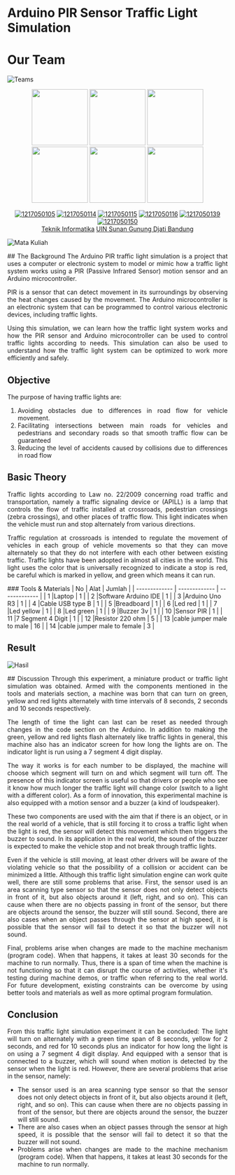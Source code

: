 # Arduino PIR Sensor Traffic Light Simulation

# Our Team
![Teams](https://img.shields.io/badge/Our%20Team-Team%208-blue)
<div align='center'>

<img src="https://instagram.fbdo9-1.fna.fbcdn.net/v/t51.2885-19/316864922_1852472991793656_7657030429392711616_n.jpg?stp=dst-jpg_s150x150&_nc_ht=instagram.fbdo9-1.fna.fbcdn.net&_nc_cat=100&_nc_ohc=6bShSt9gUl4AX_M78Bm&edm=ACWDqb8BAAAA&ccb=7-5&oh=00_AfCziw5_QgvYOAJmLqITmckwraFY2nNmK67bycs9NO0Slg&oe=63AB8F6B&_nc_sid=1527a3" width="128"/>
<img src="https://instagram.fbdo9-1.fna.fbcdn.net/v/t51.2885-19/239296862_976388269592842_7701204130071488712_n.jpg?stp=dst-jpg_s150x150&_nc_ht=instagram.fbdo9-1.fna.fbcdn.net&_nc_cat=110&_nc_ohc=7qnK_dO4vxYAX8Qq-eg&edm=ACWDqb8BAAAA&ccb=7-5&oh=00_AfDDRNqpSRtEau4Dthkfusr47LxjDUIjMYq4qJ2vysWC9Q&oe=63AC2FA8&_nc_sid=1527a3" width="128"/>
<img src="https://instagram.fbdo9-1.fna.fbcdn.net/v/t51.2885-19/298800735_1702441283465972_5123534441493860289_n.jpg?stp=dst-jpg_s150x150&_nc_ht=instagram.fbdo9-1.fna.fbcdn.net&_nc_cat=108&_nc_ohc=lxBq-jRc0BwAX_Prvzg&edm=AOQ1c0wBAAAA&ccb=7-5&oh=00_AfCMJNEv98taiCf35VuJJXtgD7qc7k9leov0Pwk93RpMGg&oe=63AB7076&_nc_sid=8fd12b" width="128"/>
<img src="https://instagram.fbdo9-1.fna.fbcdn.net/v/t51.2885-19/240412328_231453238899768_7360240309109024593_n.jpg?stp=dst-jpg_s150x150&_nc_ht=instagram.fbdo9-1.fna.fbcdn.net&_nc_cat=100&_nc_ohc=bVMASqiOYgYAX9QrEgY&edm=AOQ1c0wBAAAA&ccb=7-5&oh=00_AfDuNhEN74y5eUS1QenKgk7DUnvrNYZZqNoJfAc1RfVniw&oe=63AC7D08&_nc_sid=8fd12b" width="128"/>
<img src="https://instagram.fbdo9-1.fna.fbcdn.net/v/t51.2885-19/318978136_872552893784165_6489473548612371827_n.jpg?stp=dst-jpg_s150x150&_nc_ht=instagram.fbdo9-1.fna.fbcdn.net&_nc_cat=105&_nc_ohc=eDQ857ya1K0AX_9D15I&edm=AOQ1c0wBAAAA&ccb=7-5&oh=00_AfBn8st5uWjbXy6W7BZ8YHCvKfy54vQU5rLDKukVH_Bm9Q&oe=63AC776F&_nc_sid=8fd12b" width="128"/>
<img src="https://instagram.fsoc1-2.fna.fbcdn.net/v/t51.2885-19/44884218_345707102882519_2446069589734326272_n.jpg?_nc_ht=instagram.fsoc1-2.fna.fbcdn.net&_nc_cat=1&_nc_ohc=jqZ-jpn127kAX-ia39c&edm=AJ9x6zYBAAAA&ccb=7-5&ig_cache_key=YW5vbnltb3VzX3Byb2ZpbGVfcGlj.2-ccb7-5&oh=00_AfCRXkbWMaSWp57nhNyYuSiSkZ_tOPT0fKnUitewcHjCSQ&oe=63AC4F4F&_nc_sid=cff2a4" width="128"/>

<br>

[![1217050105](https://img.shields.io/badge/105-Muhammad%20Zaky%20M%20S-blue)](https://github.com/inipunyaku) [![1217050114](https://img.shields.io/badge/114-Pancadrya%20Y%20P-blue)](https://github.com/inipunyaku) [![1217050115](https://img.shields.io/badge/115-Pitriani-blue)](https://github.com/imamfirdaus-if) 
  [![1217050116](https://img.shields.io/badge/116-Raden%20Ibnu%20H%20W-blue)](https://github.com/Tustiantiifany) [![1217050139](https://img.shields.io/badge/139-Vina%20Patricia-blue)](https://github.com/rizafajar7) [![1217050150](https://img.shields.io/badge/150-Ravigo%20Haykal%20A-blue)](https://github.com/rizkiisa21)
  <br> [Teknik Informatika](http://if.uinsgd.ac.id/) [UIN Sunan Gunung Djati Bandung](https://uinsgd.ac.id/) 

</div>

![Mata Kuliah](https://img.shields.io/badge/Mata%20Kuliah-Organisasi%20dan%20Arsitektur%20Komputer-green)
<div align='justify'>
## The Background
The Arduino PIR traffic light simulation is a project that uses a computer or electronic system to model or mimic how a traffic light system works using a PIR (Passive Infrared Sensor) motion sensor and an Arduino microcontroller.

PIR is a sensor that can detect movement in its surroundings by observing the heat changes caused by the movement. The Arduino microcontroller is an electronic system that can be programmed to control various electronic devices, including traffic lights.

Using this simulation, we can learn how the traffic light system works and how the PIR sensor and Arduino microcontroller can be used to control traffic lights according to needs. This simulation can also be used to understand how the traffic light system can be optimized to work more efficiently and safely.

## Objective
The purpose of having traffic lights are:
1. Avoiding obstacles due to differences in road flow for vehicle movement. 
2. Facilitating intersections between main roads for vehicles and pedestrians and secondary roads so that smooth traffic flow can be guaranteed 
3. Reducing the level of accidents caused by collisions due to differences in road flow


## Basic Theory
Traffic lights according to Law no. 22/2009 concerning road traffic and transportation, namely a traffic signaling device or (APILL) is a lamp that controls the flow of traffic installed at crossroads, pedestrian crossings (zebra crossings), and other places of traffic flow. This light indicates when the vehicle must run and stop alternately from various directions. 

Traffic regulation at crossroads is intended to regulate the movement of vehicles in each group of vehicle movements so that they can move alternately so that they do not interfere with each other between existing traffic. Traffic lights have been adopted in almost all cities in the world. This light uses the color that is universally recognized to indicate a stop is red, be careful which is marked in yellow, and green which means it can run. 
</div>
### Tools & Materials
| No  | Alat | Jumlah |
| ------------- | ------------- | ------------- |
| 1 |Laptop | 1 |
| 2 |Software Arduino IDE | 1 |
| 3 |Arduino Uno R3 | 1 |
| 4 |Cable USB type B | 1 |
| 5 |Breadboard | 1 |
| 6 |Led red | 1 |
| 7 |Led yellow | 1 |
| 8 |Led green | 1 |
| 9 |Buzzer 3v | 1 |
| 10 |Sensor PIR | 1 |
| 11 |7 Segment 4 Digit | 1 |
| 12 |Resistor 220 ohm | 5 |
| 13 |cable jumper male to male | 16 |
| 14 |cable jumper male to female | 3 |

## Result
![Hasil](https://miro.medium.com/max/828/0*QB1dxamMZmcAi8--)

<div align='justify'>
## Discussion
Through this experiment, a miniature product or traffic light simulation was obtained. Armed with the components mentioned in the tools and materials section, a machine was born that can turn on green, yellow and red lights alternately with time intervals of 8 seconds, 2 seconds and 10 seconds respectively. 

The length of time the light can last can be reset as needed through changes in the code section on the Arduino. In addition to making the green, yellow and red lights flash alternately like traffic lights in general, this machine also has an indicator screen for how long the lights are on. The indicator light is run using a 7 segment 4 digit display. 

The way it works is for each number to be displayed, the machine will choose which segment will turn on and which segment will turn off. The presence of this indicator screen is useful so that drivers or people who see it know how much longer the traffic light will change color (switch to a light with a different color). As a form of innovation, this experimental machine is also equipped with a motion sensor and a buzzer (a kind of loudspeaker). 

These two components are used with the aim that if there is an object, or in the real world of a vehicle, that is still forcing it to cross a traffic light when the light is red, the sensor will detect this movement which then triggers the buzzer to sound. In its application in the real world, the sound of the buzzer is expected to make the vehicle stop and not break through traffic lights.

Even if the vehicle is still moving, at least other drivers will be aware of the violating vehicle so that the possibility of a collision or accident can be minimized a little. Although this traffic light simulation engine can work quite well, there are still some problems that arise. First, the sensor used is an area scanning type sensor so that the sensor does not only detect objects in front of it, but also objects around it (left, right, and so on). 
This can cause when there are no objects passing in front of the sensor, but there are objects around the sensor, the buzzer will still sound. Second, there are also cases when an object passes through the sensor at high speed, it is possible that the sensor will fail to detect it so that the buzzer will not sound. 

Final, problems arise when changes are made to the machine mechanism (program code). When that happens, it takes at least 30 seconds for the machine to run normally. Thus, there is a span of time when the machine is not functioning so that it can disrupt the course of activities, whether it's testing during machine demos, or traffic when referring to the real world. For future development, existing constraints can be overcome by using better tools and materials as well as more optimal program formulation.


## Conclusion
From this traffic light simulation experiment it can be concluded:
The light will turn on alternately with a green time span of 8 seconds, yellow for 2 seconds, and red for 10 seconds plus an indicator for how long the light is on using a 7 segment 4 digit display. And equipped with a sensor that is connected to a buzzer, which will sound when motion is detected by the sensor when the light is red. However, there are several problems that arise in the sensor, namely:
- The sensor used is an area scanning type sensor so that the sensor does not only detect objects in front of it, but also objects around it (left, right, and so on). This can cause when there are no objects passing in front of the sensor, but there are objects around the sensor, the buzzer will still sound.
- There are also cases when an object passes through the sensor at high speed, it is possible that the sensor will fail to detect it so that the buzzer will not sound.
- Problems arise when changes are made to the machine mechanism (program code). When that happens, it takes at least 30 seconds for the machine to run normally.
</div>

